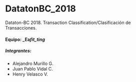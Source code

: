 # DatatonBC_2018
Dataton-BC 2018. Transaction Classification/Clasificación de Transacciones.

#### Equipo: _Ea*fit_ting*
##### Integrantes:
- Alejandro Murillo G.
- Juan Pablo Vidal C.
- Henry Velasco V.
